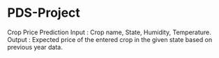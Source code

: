 # PDS-Project
Crop Price Prediction
Input : Crop name, State, Humidity, Temperature.
Output : Expected price of the entered crop in the given state based on previous year data.
